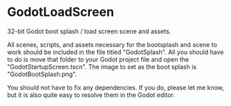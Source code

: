 # GodotLoadScreen
32-bit Godot boot splash / load screen scene and assets.

All scenes, scripts, and assets necessary for the bootsplash and scene to work should be included in the file titled "GodotSplash".  All you should have to do is move that folder to your Godot project file and open the "GodotStartupScreen.tscn".  The image to set as the boot splash is "GodotBootSplash.png". 

You should not have to fix any dependencies.  If you do, please let me know, but it is also quite easy to resolve them in the Godot editor.